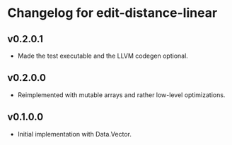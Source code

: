 # Changelog for edit-distance-linear

## v0.2.0.1

* Made the test executable and the LLVM codegen optional.

## v0.2.0.0

* Reimplemented with mutable arrays and rather low-level optimizations.

## v0.1.0.0

* Initial implementation with Data.Vector.
